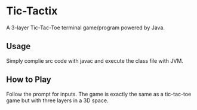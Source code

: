 # Tic-Tactix
A 3-layer Tic-Tac-Toe terminal game/program powered by Java.

## Usage
Simply complie src code with javac and execute the class file with JVM.

## How to Play
Follow the prompt for inputs. The game is exactly the same as a tic-tac-toe game but with three layers in a 3D space.
